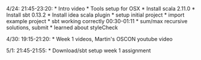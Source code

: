 4/24: 
21:45-23:20:
	* Intro video
	* Tools setup for OSX
	* Install scala 2.11.0
	* Install sbt 0.13.2
	* Install idea scala plugin
	* setup initial project
	* import example project
	* sbt working correctly
00:30-01:11
	* sum/max recursive solutions, submit
	* learned about styleCheck

4/30:
19:15-21:20:
	* Week 1 videos, Martin's OSCON youtube video

5/1:
21:45-21:55:
	* Download/sbt setup week 1 assignment